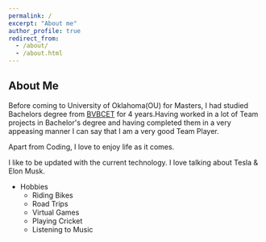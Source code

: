 ```yaml
---
permalink: /
excerpt: "About me"
author_profile: true
redirect_from: 
  - /about/
  - /about.html
---
```


## About Me
Before coming to University of Oklahoma(OU) for Masters, I had studied Bachelors degree from [BVBCET](https://www.kletech.ac.in/) for 4 years.Having worked in a lot of Team projects in Bachelor's degree and having completed them in a very appeasing manner I can say that I am a very good Team Player.

Apart from Coding, I love to enjoy life as it comes.

I like to be updated with the current technology. I love talking about Tesla & Elon Musk.

  * Hobbies
      * Riding Bikes
      * Road Trips
      * Virtual Games
      * Playing Cricket
      * Listening to Music
